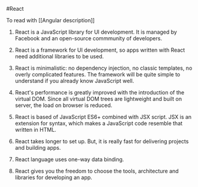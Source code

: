 #React

To read with [[Angular description]]

1. React is a JavaScript library for UI development. It is managed by Facebook and an open-source commmunity of developers.

2. React is a framework for UI development, so apps written with React need additional libraries to be used.

3. React is minimalistic: no dependency injection, no classic templates, no overly complicated features. The framework will be quite simple to understand if you already know JavaScript well.

4. React's performance is greatly improved with the introduction of the virtual DOM. Since all virtual DOM trees are lightweight and built on server, the load on browser is reduced.

5. React is based of JavaScript ES6+ combined with JSX script. JSX is an extension for syntax, which makes a JavaScript code resemble that written in HTML.

6. React takes longer to set up. But, it is really fast for delivering projects and building apps.

7. React language uses one-way data binding.

8. React gives you the freedom to choose the tools, architecture and libraries for developing an app.